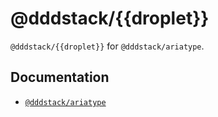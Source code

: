 # @dddstack/{{droplet}}

`@dddstack/{{droplet}}` for `@dddstack/ariatype`.

## Documentation

- [`@dddstack/ariatype`](https://github.com/dddstack/ariatype)
